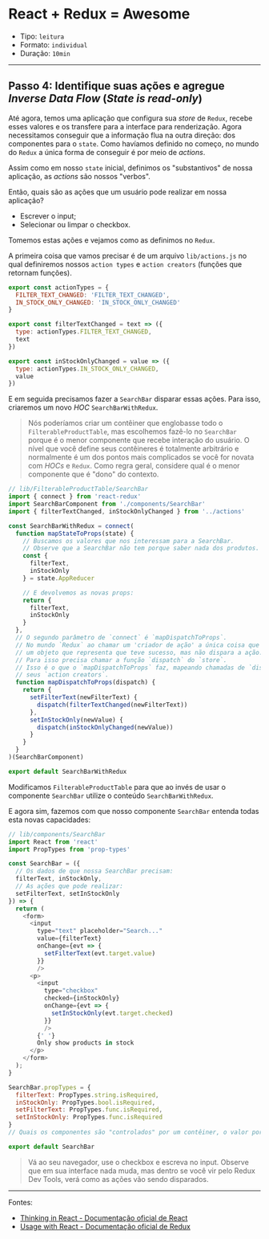 # React + Redux = Awesome

* Tipo: `leitura`
* Formato: `individual`
* Duração: `10min`

***

## Passo 4: Identifique suas ações e agregue _Inverse Data Flow_ (_**State is read-only**_)

Até agora, temos uma aplicação que configura sua _store_ de `Redux`, recebe esses valores e os transfere para a interface para renderização. Agora necessitamos conseguir que a informação flua na outra direção: dos componentes para o `state`. Como havíamos definido no começo, no mundo do `Redux` a única forma de conseguir é por meio de _actions_.

Assim como em nosso `state` inicial, definimos os "substantivos" de nossa aplicação, as _actions_ são nossos "verbos".

Então, quais são as ações que um usuário pode realizar em nossa aplicação?

* Escrever o input;
* Selecionar ou limpar o checkbox.

Tomemos estas ações e vejamos como as definimos no `Redux`.

A primeira coisa que vamos precisar é de um arquivo `lib/actions.js` no qual definiremos nossos `action types` e `action creators` (funções que retornam funções).

```js
export const actionTypes = {
  FILTER_TEXT_CHANGED: 'FILTER_TEXT_CHANGED',
  IN_STOCK_ONLY_CHANGED: 'IN_STOCK_ONLY_CHANGED'
}

export const filterTextChanged = text => ({
  type: actionTypes.FILTER_TEXT_CHANGED,
  text
})

export const inStockOnlyChanged = value => ({
  type: actionTypes.IN_STOCK_ONLY_CHANGED,
  value
})
```

E em seguida precisamos fazer a `SearchBar` disparar essas ações. Para isso, criaremos um novo _HOC_ `SearchBarWithRedux`.

> Nós poderíamos criar um contêiner que englobasse todo o `FilterableProductTable`, mas escolhemos fazê-lo no `SearchBar` porque é o menor componente que recebe interação do usuário. O nível que você define seus contêineres é totalmente arbitrário e normalmente é um dos pontos mais complicados se você for novata com _HOCs_ e `Redux`. Como regra geral, considere qual é o menor componente que é "dono" do contexto.

```js
// lib/FilterableProductTable/SearchBar
import { connect } from 'react-redux'
import SearchBarComponent from './components/SearchBar'
import { filterTextChanged, inStockOnlyChanged } from '../actions'

const SearchBarWithRedux = connect(
  function mapStateToProps(state) {
    // Buscamos os valores que nos interessam para a SearchBar.
    // Observe que a SearchBar não tem porque saber nada dos produtos.
    const {
      filterText,
      inStockOnly
    } = state.AppReducer

    // E devolvemos as novas props:
    return {
      filterText,
      inStockOnly
    }
  },
  // O segundo parâmetro de `connect` é `mapDispatchToProps`.
  // No mundo `Redux` ao chamar um 'criador de ação' a única coisa que conseguimos é
  // um objeto que representa que teve sucesso, mas não dispara a ação.
  // Para isso precisa chamar a função `dispatch` do `store`.
  // Isso é o que o `mapDispatchToProps` faz, mapeando chamadas de `dispatch` para
  // seus `action creators`.
  function mapDispatchToProps(dispatch) {
    return {
      setFilterText(newFilterText) {
        dispatch(filterTextChanged(newFilterText))
      },
      setInStockOnly(newValue) {
        dispatch(inStockOnlyChanged(newValue))
      }
    }
  }
)(SearchBarComponent)

export default SearchBarWithRedux
```

Modificamos `FilterableProductTable` para que ao invés de usar o componente `SearchBar` utilize o conteúdo `SearchBarWithRedux`.

E agora sim, fazemos com que nosso componente `SearchBar` entenda todas esta novas capacidades:

```js
// lib/components/SearchBar
import React from 'react'
import PropTypes from 'prop-types'

const SearchBar = ({
  // Os dados de que nossa SearchBar precisam:
  filterText, inStockOnly,
  // As ações que pode realizar:
  setFilterText, setInStockOnly
}) => {
  return (
    <form>
      <input
        type="text" placeholder="Search..."
        value={filterText}
        onChange={evt => {
          setFilterText(evt.target.value)
        }}
        />
      <p>
        <input
          type="checkbox"
          checked={inStockOnly}
          onChange={evt => {
            setInStockOnly(evt.target.checked)
          }}
          />
        {' '}
        Only show products in stock
      </p>
    </form>
  );
}

SearchBar.propTypes = {
  filterText: PropTypes.string.isRequired,
  inStockOnly: PropTypes.bool.isRequired,
  setFilterText: PropTypes.func.isRequired,
  setInStockOnly: PropTypes.func.isRequired
}
// Quais os componentes são "controlados" por um contêiner, o valor por padrão das `props` é determinado pelo state e é por isso que normalmente é uma boa prática estabelecer todas suas props obrigatórias.

export default SearchBar
```

> Vá ao seu navegador, use o checkbox e escreva no input. Observe que em sua interface nada muda, mas dentro se você vir pelo Redux Dev Tools, verá como as ações vão sendo disparados.

***

Fontes:

* [Thinking in React - Documentação oficial de React](https://facebook.github.io/react/docs/thinking-in-react.html)
* [Usage with React - Documentação oficial de Redux](http://redux.js.org/docs/basics/UsageWithReact.html)
